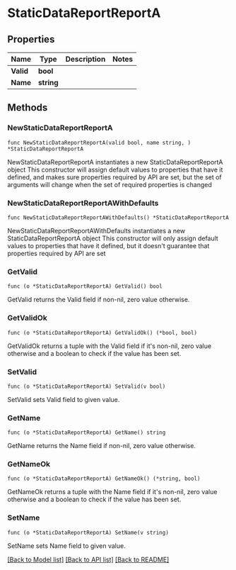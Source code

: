 # StaticDataReportReportA

## Properties

Name | Type | Description | Notes
------------ | ------------- | ------------- | -------------
**Valid** | **bool** |  | 
**Name** | **string** |  | 

## Methods

### NewStaticDataReportReportA

`func NewStaticDataReportReportA(valid bool, name string, ) *StaticDataReportReportA`

NewStaticDataReportReportA instantiates a new StaticDataReportReportA object
This constructor will assign default values to properties that have it defined,
and makes sure properties required by API are set, but the set of arguments
will change when the set of required properties is changed

### NewStaticDataReportReportAWithDefaults

`func NewStaticDataReportReportAWithDefaults() *StaticDataReportReportA`

NewStaticDataReportReportAWithDefaults instantiates a new StaticDataReportReportA object
This constructor will only assign default values to properties that have it defined,
but it doesn't guarantee that properties required by API are set

### GetValid

`func (o *StaticDataReportReportA) GetValid() bool`

GetValid returns the Valid field if non-nil, zero value otherwise.

### GetValidOk

`func (o *StaticDataReportReportA) GetValidOk() (*bool, bool)`

GetValidOk returns a tuple with the Valid field if it's non-nil, zero value otherwise
and a boolean to check if the value has been set.

### SetValid

`func (o *StaticDataReportReportA) SetValid(v bool)`

SetValid sets Valid field to given value.


### GetName

`func (o *StaticDataReportReportA) GetName() string`

GetName returns the Name field if non-nil, zero value otherwise.

### GetNameOk

`func (o *StaticDataReportReportA) GetNameOk() (*string, bool)`

GetNameOk returns a tuple with the Name field if it's non-nil, zero value otherwise
and a boolean to check if the value has been set.

### SetName

`func (o *StaticDataReportReportA) SetName(v string)`

SetName sets Name field to given value.



[[Back to Model list]](../README.md#documentation-for-models) [[Back to API list]](../README.md#documentation-for-api-endpoints) [[Back to README]](../README.md)


